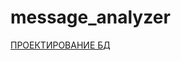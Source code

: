# message_analyzer

 [ПРОЕКТИРОВАНИЕ БД](https://drive.google.com/file/d/1MBpDzxMBGHr5QQwQ3mZeQAZXjIrCvgBm/view?usp=sharing)